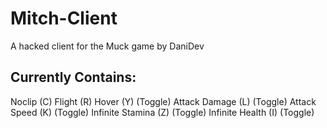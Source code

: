 # Mitch-Client
A hacked client for the Muck game by DaniDev

## Currently Contains:
Noclip (C)
Flight (R)
Hover (Y) (Toggle)
Attack Damage (L) (Toggle)
Attack Speed (K) (Toggle)
Infinite Stamina (Z) (Toggle)
Infinite Health (I) (Toggle)
